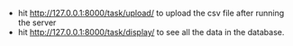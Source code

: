 * hit http://127.0.0.1:8000/task/upload/ to upload the csv file after running the server
* hit http://127.0.0.1:8000/task/display/ to see all the data in the database.
